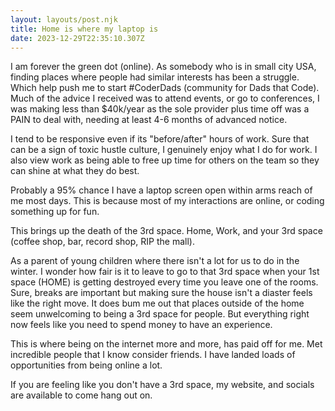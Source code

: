 ```yaml
---
layout: layouts/post.njk
title: Home is where my laptop is
date: 2023-12-29T22:35:10.307Z
---
```

I am forever the green dot (online). As somebody who is in small city USA, finding places where people had similar interests has been  a  struggle. Which help push me to start #CoderDads (community for Dads that Code). Much of the advice I received was to attend events, or go to conferences, I was making less than $40k/year as the sole provider plus time off was a PAIN to deal with, needing at least 4-6 months of advanced notice. 

I tend to be responsive even if its "before/after" hours of work. Sure that can be a sign of toxic hustle culture, I genuinely enjoy what I do for work. I also view work as being able to free up time for others on the team so they can shine at what they do best. 

Probably a 95% chance I have a laptop screen open within arms reach of me most days. This is because most of my interactions are online, or coding something up for fun. 

This brings up the death of the 3rd space. Home, Work, and your 3rd space (coffee shop, bar, record shop, RIP the mall).

As a parent of young children where there isn't a lot for us to do in the winter. I wonder how fair is it to leave to go to that 3rd space when your 1st space (HOME) is getting destroyed every time you leave one of the rooms. Sure, breaks are important but making sure the house isn't a diaster feels like the right move. It does bum me out that places outside of the home seem unwelcoming to being a 3rd space for people. But everything right now feels like you need to spend money to have an experience.

This is where being on the internet more and more, has paid off for me. Met incredible people that I know consider friends. I have landed loads of opportunities from being online a lot. 

If you are feeling like you don't have a 3rd space, my website, and socials are available to come hang out on. 